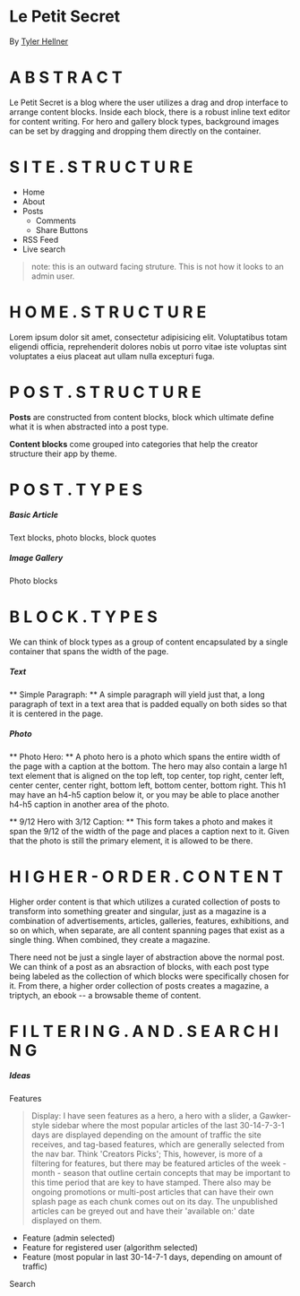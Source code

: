 # Le Petit Secret
By [Tyler Hellner](http://www.bottledsmoke.com)

# A B S T R A C T

Le Petit Secret is a blog where the user utilizes a drag and drop interface to arrange content blocks. Inside each block, there is a robust inline text editor for content writing. For hero and gallery block types, background images can be set by dragging and dropping them directly on the container.

# S I T E . S T R U C T U R E

- Home
- About
- Posts
  - Comments
  - Share Buttons
- RSS Feed
- Live search

> note: this is an outward facing struture. This is not how it looks to an admin user.

# H O M E . S T R U C T U R E

Lorem ipsum dolor sit amet, consectetur adipisicing elit. Voluptatibus totam eligendi officia, reprehenderit dolores nobis ut porro vitae iste voluptas sint voluptates a eius placeat aut ullam nulla excepturi fuga.

# P O S T . S T R U C T U R E

**Posts** are constructed from content blocks, block which ultimate define what it is when abstracted into a post type.

**Content blocks** come grouped into categories that help the creator structure their app by theme.

# P O S T . T Y P E S

##### Basic Article
Text blocks, photo blocks, block quotes

##### Image Gallery
Photo blocks

# B L O C K . T Y P E S

We can think of block types as a group of content encapsulated by a single container that spans the width of the page.

##### Text

** Simple Paragraph: ** A simple paragraph will yield just that, a long paragraph of text in a text area that is padded equally on both sides so that it is centered in the page.

##### Photo

** Photo Hero: ** A photo hero is a photo which spans the entire width of the page with a caption at the bottom. The hero may also contain a large h1 text element that is aligned on the top left, top center, top right, center left, center center, center right, bottom left, bottom center, bottom right. This h1 may have an h4-h5 caption below it, or you may be able to place another h4-h5 caption in another area of the photo.

** 9/12 Hero with 3/12 Caption: ** This form takes a photo and makes it span the 9/12 of the width of the page and places a caption next to it. Given that the photo is still the primary element, it is allowed to be there.

# H I G H E R - O R D E R . C O N T E N T

Higher order content is that which utilizes a curated collection of posts to transform into something greater and singular, just as a magazine is a combination of advertisements, articles, galleries, features, exhibitions, and so on which, when separate, are all content spanning pages that exist as a single thing. When combined, they create a magazine.

There need not be just a single layer of abstraction above the normal post. We can think of a post as an absraction of blocks, with each post type being labeled as the collection of which blocks were specifically chosen for it. From there, a higher order collection of posts creates a magazine, a triptych, an ebook -- a browsable theme of content.

# F I L T E R I N G . A N D . S E A R C H I N G

##### Ideas

Features
> Display: I have seen features as a hero, a hero with a slider, a Gawker-style sidebar where the most popular articles of the last 30-14-7-3-1 days are displayed depending on the amount of traffic the site receives, and tag-based features, which are generally selected from the nav bar. Think 'Creators Picks'; This, however, is more of a filtering for features, but there may be featured articles of the week - month - season that outline certain concepts that may be important to this time period that are key to have stamped. There also may be ongoing promotions or multi-post articles that can have their own splash page as each chunk comes out on its day. The unpublished articles can be greyed out and have their 'available on:' date displayed on them.

  - Feature (admin selected)
  - Feature for registered user (algorithm selected)
  - Feature (most popular in last 30-14-7-1 days, depending on amount of traffic)

Search